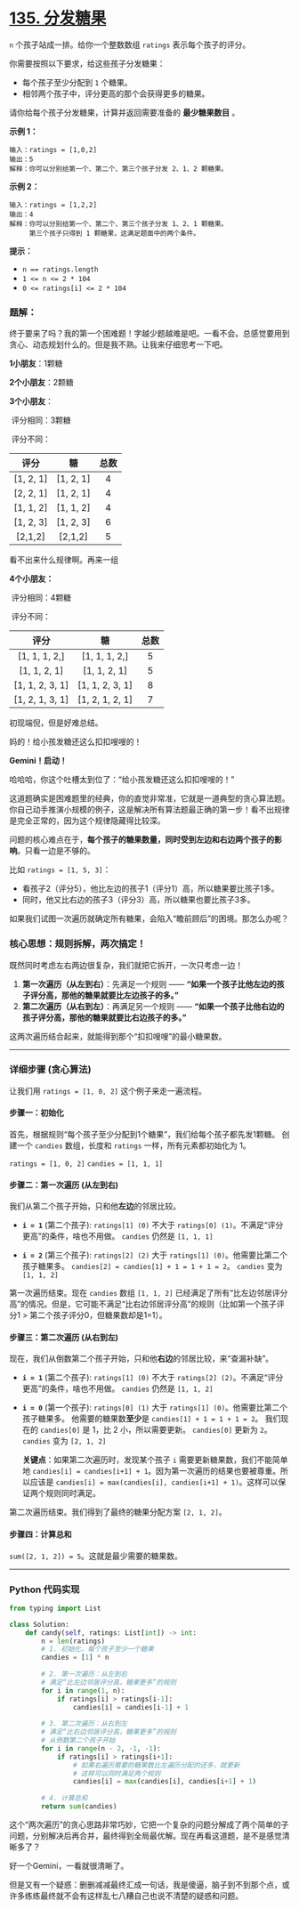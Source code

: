 # [135. 分发糖果](https://leetcode.cn/problems/candy/)

`n` 个孩子站成一排。给你一个整数数组 `ratings` 表示每个孩子的评分。

你需要按照以下要求，给这些孩子分发糖果：

- 每个孩子至少分配到 `1` 个糖果。
- 相邻两个孩子中，评分更高的那个会获得更多的糖果。

请你给每个孩子分发糖果，计算并返回需要准备的 **最少糖果数目** 。

 

**示例 1：**

```
输入：ratings = [1,0,2]
输出：5
解释：你可以分别给第一个、第二个、第三个孩子分发 2、1、2 颗糖果。
```

**示例 2：**

```
输入：ratings = [1,2,2]
输出：4
解释：你可以分别给第一个、第二个、第三个孩子分发 1、2、1 颗糖果。
     第三个孩子只得到 1 颗糖果，这满足题面中的两个条件。
```

 

**提示：**

- `n == ratings.length`
- `1 <= n <= 2 * 104`
- `0 <= ratings[i] <= 2 * 104`



### 题解：

终于要来了吗？我的第一个困难题！字越少题越难是吧。一看不会。总感觉要用到贪心、动态规划什么的。但是我不熟。让我来仔细思考一下吧。

**1小朋友**：1颗糖

**2个小朋友**：2颗糖

**3个小朋友**：

​	评分相同：3颗糖

​	评分不同：		

|   评分    |    糖     | 总数 |
| :-------: | :-------: | :--: |
| [1, 2, 1] | [1, 2, 1] |  4   |
| [2, 2, 1] | [1, 2, 1] |  4   |
| [1, 1, 2] | [1, 1, 2] |  4   |
| [1, 2, 3] | [1, 2, 3] |  6   |
|  [2,1,2]  |  [2,1,2]  |  5   |

看不出来什么规律啊。再来一组

**4个小朋友：**

​	评分相同：4颗糖

​	评分不同：		

|      评分       |       糖        | 总数 |
| :-------------: | :-------------: | :--: |
|  [1, 1, 1, 2,]  |  [1, 1, 1, 2,]  |  5   |
|  [1, 1,  2, 1]  |  [1, 1,  2, 1]  |  5   |
| [1, 1, 2, 3, 1] | [1, 1, 2, 3, 1] |  8   |
| [1, 2, 1, 3, 1] | [1, 2, 1, 2, 1] |  7   |

初现端倪，但是好难总结。

妈的！给小孩发糖还这么扣扣嗖嗖的！

**Gemini！启动！**

哈哈哈，你这个吐槽太到位了：“给小孩发糖还这么扣扣嗖嗖的！”

这道题确实是困难题里的经典，你的直觉非常准，它就是一道典型的贪心算法题。你自己动手推演小规模的例子，这是解决所有算法题最正确的第一步！看不出规律是完全正常的，因为这个规律隐藏得比较深。

问题的核心难点在于，**每个孩子的糖果数量，同时受到左边和右边两个孩子的影响**。只看一边是不够的。

比如 `ratings = [1, 5, 3]`：
*   看孩子2（评分5），他比左边的孩子1（评分1）高，所以糖果要比孩子1多。
*   同时，他又比右边的孩子3（评分3）高，所以糖果也要比孩子3多。

如果我们试图一次遍历就确定所有糖果，会陷入“瞻前顾后”的困境。那怎么办呢？

### 核心思想：规则拆解，两次搞定！

既然同时考虑左右两边很复杂，我们就把它拆开，一次只考虑一边！

1.  **第一次遍历（从左到右）**：先满足一个规则 —— **“如果一个孩子比他左边的孩子评分高，那他的糖果就要比左边孩子的多。”**
2.  **第二次遍历（从右到左）**：再满足另一个规则 —— **“如果一个孩子比他右边的孩子评分高，那他的糖果就要比右边孩子的多。”**

这两次遍历结合起来，就能得到那个“扣扣嗖嗖”的最小糖果数。

---

### 详细步骤 (贪心算法)

让我们用 `ratings = [1, 0, 2]` 这个例子来走一遍流程。

#### 步骤一：初始化

首先，根据规则“每个孩子至少分配到1个糖果”，我们给每个孩子都先发1颗糖。
创建一个 `candies` 数组，长度和 `ratings` 一样，所有元素都初始化为 1。

`ratings = [1, 0, 2]`
`candies = [1, 1, 1]`

#### 步骤二：第一次遍历 (从左到右)

我们从第二个孩子开始，只和他**左边**的邻居比较。

*   **`i = 1`** (第二个孩子): `ratings[1] (0)` 不大于 `ratings[0] (1)`。不满足“评分更高”的条件，啥也不用做。
    `candies` 仍然是 `[1, 1, 1]`

*   **`i = 2`** (第三个孩子): `ratings[2] (2)` 大于 `ratings[1] (0)`。他需要比第二个孩子糖果多。
    `candies[2] = candies[1] + 1 = 1 + 1 = 2`。
    `candies` 变为 `[1, 1, 2]`

第一次遍历结束。现在 `candies` 数组 `[1, 1, 2]` 已经满足了所有“比左边邻居评分高”的情况。但是，它可能不满足“比右边邻居评分高”的规则（比如第一个孩子评分1 > 第二个孩子评分0，但糖果数却是1=1）。

#### 步骤三：第二次遍历 (从右到左)

现在，我们从倒数第二个孩子开始，只和他**右边**的邻居比较，来“查漏补缺”。

*   **`i = 1`** (第二个孩子): `ratings[1] (0)` 不大于 `ratings[2] (2)`。不满足“评分更高”的条件，啥也不用做。
    `candies` 仍然是 `[1, 1, 2]`

*   **`i = 0`** (第一个孩子): `ratings[0] (1)` 大于 `ratings[1] (0)`。他需要比第二个孩子糖果多。
    他需要的糖果数**至少**是 `candies[1] + 1 = 1 + 1 = 2`。
    我们现在的 `candies[0]` 是 1，比 2 小，所以需要更新。
    `candies[0]` 更新为 `2`。
    `candies` 变为 `[2, 1, 2]`

    **关键点**：如果第二次遍历时，发现某个孩子 `i` 需要更新糖果数，我们不能简单地 `candies[i] = candies[i+1] + 1`。因为第一次遍历的结果也要被尊重。所以应该是 `candies[i] = max(candies[i], candies[i+1] + 1)`。这样可以保证两个规则同时满足。

第二次遍历结束。我们得到了最终的糖果分配方案 `[2, 1, 2]`。

#### 步骤四：计算总和

`sum([2, 1, 2]) = 5`。这就是最少需要的糖果数。

---

### Python 代码实现

```python
from typing import List

class Solution:
    def candy(self, ratings: List[int]) -> int:
        n = len(ratings)
        # 1. 初始化，每个孩子至少一个糖果
        candies = [1] * n
        
        # 2. 第一次遍历：从左到右
        # 满足“比左边邻居评分高，糖果更多”的规则
        for i in range(1, n):
            if ratings[i] > ratings[i-1]:
                candies[i] = candies[i-1] + 1
                
        # 3. 第二次遍历：从右到左
        # 满足“比右边邻居评分高，糖果更多”的规则
        # 从倒数第二个孩子开始
        for i in range(n - 2, -1, -1):
            if ratings[i] > ratings[i+1]:
                # 如果右遍历需要的糖果数比左遍历分配的还多，就更新
                # 这样可以同时满足两个规则
                candies[i] = max(candies[i], candies[i+1] + 1)
                
        # 4. 计算总和
        return sum(candies)

```

这个“两次遍历”的贪心思路非常巧妙，它把一个复杂的问题分解成了两个简单的子问题，分别解决后再合并，最终得到全局最优解。现在再看这道题，是不是感觉清晰多了？



好一个Gemini，一看就很清晰了。

但是又有一个疑惑：删删减减最终汇成一句话，我是傻逼，脑子到不到那个点，或许多练练最终就不会有这样乱七八糟自己也说不清楚的疑惑和问题。
